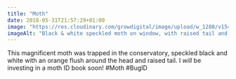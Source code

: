 ```yaml
---
title: "Moth"
date: 2018-05-31T21:57:29+01:00
image: "https://res.cloudinary.com/growdigital/image/upload/w_1280/v1544131226/moth-41758223574.jpg"
imageAlt: "Black & white speckled moth on window, with raised tail and orange flush"
---
```


This magnificent moth was trapped in the conservatory, speckled black and white with an orange flush around the head and raised tail. I _will_ be investing in a moth ID book soon! #Moth #BugID
